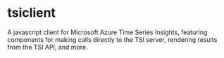 # tsiclient
A javascript client for Microsoft Azure Time Series Insights, featuring components for making calls directly to the TSI server, rendering results from the TSI API, and more.

